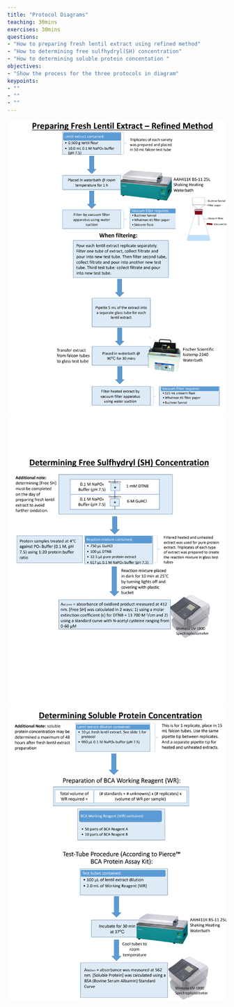 ```yaml
---
title: "Protocol Diagrams"
teaching: 30mins 
exercises: 30mins
questions:
- "How to preparing fresh lentil extract using refined method"
- "How to determining free sulfhydryl(SH) concentration"
- "How to determining soluble protein concentation "
objectives:
- "Show the process for the three protocols in diagram"
keypoints:
- ""
- ""
- ""
---
```


![Screenshot of main code listing](../fig/FreshExtractFreeSHSbleProteinProtocol071522_1.png)
![Screenshot of main code listing](../fig/FreshExtractFreeSHSbleProteinProtocol071522_2.png)
![Screenshot of main code listing](../fig/FreshExtractFreeSHSbleProteinProtocol071522_3.png)
